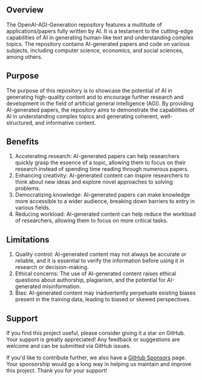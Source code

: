## Overview
The OpenAI-AGI-Generation repository features a multitude of applications/papers fully written by AI. It is a testament to the cutting-edge capabilities of AI in generating human-like text and understanding complex topics. The repository contains AI-generated papers and code on various subjects, including computer science, economics, and social sciences, among others.

## Purpose
The purpose of this repository is to showcase the potential of AI in generating high-quality content and to encourage further research and development in the field of artificial general intelligence (AGI). By providing AI-generated papers, the repository aims to demonstrate the capabilities of AI in understanding complex topics and generating coherent, well-structured, and informative content.

## Benefits
1. Accelerating research: AI-generated papers can help researchers quickly grasp the essence of a topic, allowing them to focus on their research instead of spending time reading through numerous papers.
2. Enhancing creativity: AI-generated content can inspire researchers to think about new ideas and explore novel approaches to solving problems.
3. Democratizing knowledge: AI-generated papers can make knowledge more accessible to a wider audience, breaking down barriers to entry in various fields.
4. Reducing workload: AI-generated content can help reduce the workload of researchers, allowing them to focus on more critical tasks.

## Limitations
1. Quality control: AI-generated content may not always be accurate or reliable, and it is essential to verify the information before using it in research or decision-making.
2. Ethical concerns: The use of AI-generated content raises ethical questions about authorship, plagiarism, and the potential for AI-generated misinformation.
3. Bias: AI-generated content may inadvertently perpetuate existing biases present in the training data, leading to biased or skewed perspectives.

## Support
If you find this project useful, please consider giving it a star on GitHub. Your support is greatly appreciated! Any feedback or suggestions are welcome and can be submitted via GitHub issues. 

If you'd like to contribute further, we also have a [GitHub Sponsors](https://github.com/sponsors/nanowell) page. Your sponsorship would go a long way in helping us maintain and improve this project. Thank you for your support!
